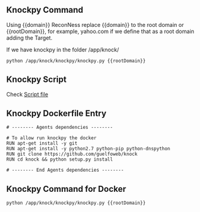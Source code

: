 ## Knockpy Command

Using {{domain}} ReconNess replace {{domain}} to the root domain or {{rootDomain}}, for example, yahoo.com if we define that as a root domain adding the Target.

If we have knockpy in the folder /app/knock/

```
python /app/knock/knockpy/knockpy.py {{rootDomain}}
```

## Knockpy Script

Check [Script file](https://github.com/reconness/reconness-agents/blob/master/Knockpy/Script)

## Knockpy Dockerfile Entry

```
# -------- Agents dependencies -------- 

# To allow run knockpy the docker
RUN apt-get install -y git
RUN apt-get install -y python2.7 python-pip python-dnspython
RUN git clone https://github.com/guelfoweb/knock
RUN cd knock && python setup.py install

# -------- End Agents dependencies -------- 
```

## Knockpy Command for Docker
 
```
python /app/knock/knockpy/knockpy.py {{rootDomain}}
```
